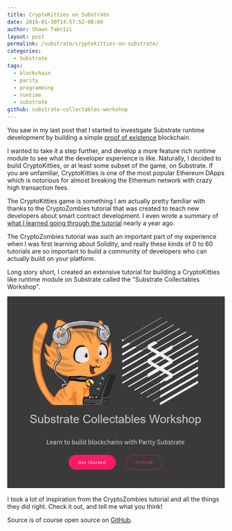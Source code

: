 ```yaml
---
title: CryptoKitties on Substrate
date: 2019-01-30T14:57:52-08:00
author: Shawn Tabrizi
layout: post
permalink: /substrate/cryptokitties-on-substrate/
categories:
  - Substrate
tags:
  - blockchain
  - parity
  - programming
  - runtime
  - substrate
github: substrate-collectables-workshop
---
```


You saw in my last post that I started to investigate Substrate runtime development by building a simple [proof of existence](https://shawntabrizi.com/substrate/proof-of-existence-blockchain-with-substrate/) blockchain.

I wanted to take it a step further, and develop a more feature rich runtime module to see what the developer experience is like. Naturally, I decided to build CryptoKitties, or at least some subset of the game, on Substrate. If you are unfamiliar, CryptoKitties is one of the most popular Ethereum DApps which is notorious for almost breaking the Ethereum network with crazy high transaction fees.

The CryptoKitties game is something I am actually pretty familiar with thanks to the CryptoZombies tutorial that was created to teach new developers about smart contract development. I even wrote a summary of [what I learned going through the tutorial](https://shawntabrizi.com/ethereum/shawn-notes-cryptozombies-lessons-1-5-in-solidity/) nearly a year ago.

The CryptoZombies tutorial was such an important part of my experience when I was first learning about Solidity, and really these kinds of 0 to 60 tutorials are so important to build a community of developers who can actually build on your platform.

Long story short, I created an extensive tutorial for building a CryptoKitties like runtime module on Substrate called the "Substrate Collectables Workshop".

[![](/assets/images/img_5c8ed01e77c2f.png)](https://shawntabrizi.github.io/substrate-collectables-workshop/#/)

I took a lot of inspiration from the CryptoZombies tutorial and all the things they did right. Check it out, and tell me what you think!

Source is of course open source on [GitHub](https://github.com/shawntabrizi/substrate-collectables-workshop).
